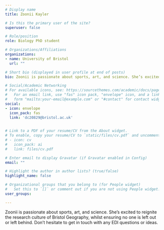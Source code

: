 ```yaml
---
# Display name
title: Zoonii Kayler 

# Is this the primary user of the site?
superuser: false

# Role/position
role: Biology PhD student

# Organizations/Affiliations
organizations:
- name: University of Bristol
  url: ""

# Short bio (displayed in user profile at end of posts)
bio: Zoonii is passionate about sports, art, and science. She’s excited to reignite the research culture of Bristol Geography, whilst ensuring no one is left out or left behind. Don’t hesitate to get in touch with any EDI questions or ideas.

# Social/Academic Networking
# For available icons, see: https://sourcethemes.com/academic/docs/page-builder/#icons
#   For an email link, use "fas" icon pack, "envelope" icon, and a link in the
#   form "mailto:your-email@example.com" or "#contact" for contact widget.
social:
- icon: envelope
  icon_pack: fas
  link: 'dc20829@bristol.ac.uk'

  
# Link to a PDF of your resume/CV from the About widget.
# To enable, copy your resume/CV to `static/files/cv.pdf` and uncomment the lines below.
# - icon: cv
#   icon_pack: ai
#   link: files/cv.pdf

# Enter email to display Gravatar (if Gravatar enabled in Config)
email: ""

# Highlight the author in author lists? (true/false)
highlight_name: false

# Organizational groups that you belong to (for People widget)
#   Set this to `[]` or comment out if you are not using People widget.
user_groups:

---
```


Zoonii is passionate about sports, art, and science. She’s excited to reignite the research culture of Bristol Geography, whilst ensuring no one is left out or left behind. Don’t hesitate to get in touch with any EDI questions or ideas.